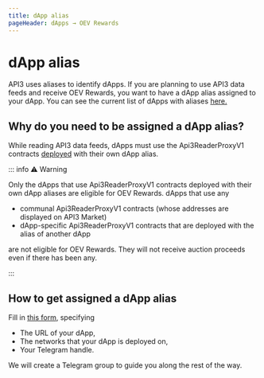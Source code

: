 ```yaml
---
title: dApp alias
pageHeader: dApps → OEV Rewards
---
```


<PageHeader/>

# dApp alias

API3 uses aliases to identify dApps.
If you are planning to use API3 data feeds and receive OEV Rewards, you want to have a dApp alias assigned to your dApp.
You can see the current list of dApps with aliases [here.](https://github.com/api3dao/contracts/tree/main/data/dapps)

## Why do you need to be assigned a dApp alias?

While reading API3 data feeds, dApps must use the Api3ReaderProxyV1 contracts [deployed](/dapps/integration/contract-integration#deployment) with their own dApp alias.

::: info ⚠️ Warning

Only the dApps that use Api3ReaderProxyV1 contracts deployed with their own dApp aliases are eligible for OEV Rewards.
dApps that use any

- communal Api3ReaderProxyV1 contracts (whose addresses are displayed on API3 Market)
- dApp-specific Api3ReaderProxyV1 contracts that are deployed with the alias of another dApp

are not eligible for OEV Rewards.
They will not receive auction proceeds even if there has been any.

:::

## How to get assigned a dApp alias

Fill in [this form](https://api3dao.typeform.com/to/FHhFIL41), specifying

- The URL of your dApp,
- The networks that your dApp is deployed on,
- Your Telegram handle.

We will create a Telegram group to guide you along the rest of the way.
